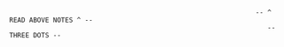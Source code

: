                                                                   -- ^ READ ABOVE NOTES ^ --
                                                                     -- THREE DOTS --
